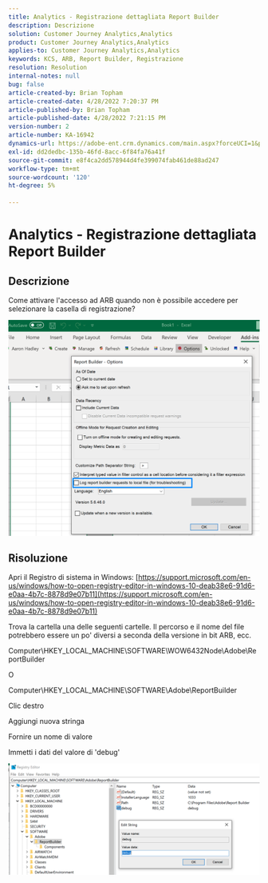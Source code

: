 ```yaml
---
title: Analytics - Registrazione dettagliata Report Builder
description: Descrizione
solution: Customer Journey Analytics,Analytics
product: Customer Journey Analytics,Analytics
applies-to: Customer Journey Analytics,Analytics
keywords: KCS, ARB, Report Builder, Registrazione
resolution: Resolution
internal-notes: null
bug: false
article-created-by: Brian Topham
article-created-date: 4/28/2022 7:20:37 PM
article-published-by: Brian Topham
article-published-date: 4/28/2022 7:21:15 PM
version-number: 2
article-number: KA-16942
dynamics-url: https://adobe-ent.crm.dynamics.com/main.aspx?forceUCI=1&pagetype=entityrecord&etn=knowledgearticle&id=26414a44-28c7-ec11-a7b6-0022480a1b03
exl-id: dd2dedbc-135b-46fd-8acc-6f84fa76a41f
source-git-commit: e8f4ca2dd578944d4fe399074fab461de88ad247
workflow-type: tm+mt
source-wordcount: '120'
ht-degree: 5%

---
```


# Analytics - Registrazione dettagliata Report Builder

## Descrizione


Come attivare l&#39;accesso ad ARB quando non è possibile accedere per selezionare la casella di registrazione?

![](assets/___27414a44-28c7-ec11-a7b6-0022480a1b03___.png)


## Risoluzione




Apri il Registro di sistema in Windows: [https://support.microsoft.com/en-us/windows/how-to-open-registry-editor-in-windows-10-deab38e6-91d6-e0aa-4b7c-8878d9e07b11](https://support.microsoft.com/en-us/windows/how-to-open-registry-editor-in-windows-10-deab38e6-91d6-e0aa-4b7c-8878d9e07b11)

Trova la cartella una delle seguenti cartelle. Il percorso e il nome del file potrebbero essere un po&#39; diversi a seconda della versione in bit ARB, ecc.

Computer\HKEY_LOCAL_MACHINE\SOFTWARE\WOW6432Node\Adobe\ReportBuilder

O

Computer\HKEY_LOCAL_MACHINE\SOFTWARE\Adobe\ReportBuilder

Clic destro

Aggiungi nuova stringa

Fornire un nome di valore

Immetti i dati del valore di &#39;debug&#39;

![](assets/066ee289-0b9e-eb11-b1ac-000d3a3684a8.png)

